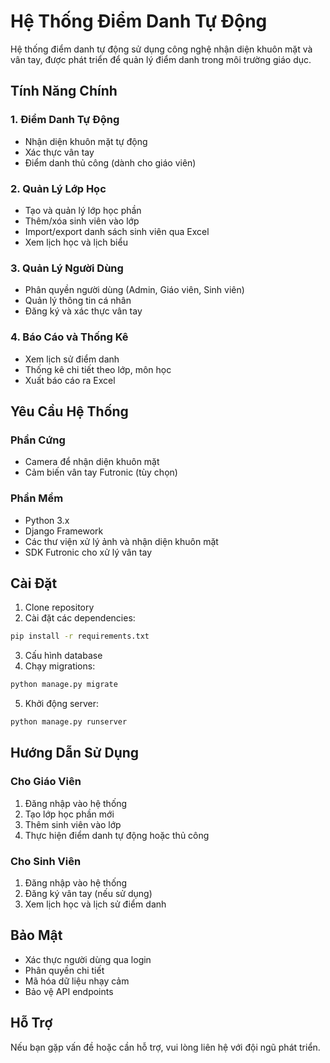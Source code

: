 # Hệ Thống Điểm Danh Tự Động

Hệ thống điểm danh tự động sử dụng công nghệ nhận diện khuôn mặt và vân tay, được phát triển để quản lý điểm danh trong môi trường giáo dục.

## Tính Năng Chính

### 1. Điểm Danh Tự Động
- Nhận diện khuôn mặt tự động
- Xác thực vân tay
- Điểm danh thủ công (dành cho giáo viên)

### 2. Quản Lý Lớp Học
- Tạo và quản lý lớp học phần
- Thêm/xóa sinh viên vào lớp
- Import/export danh sách sinh viên qua Excel
- Xem lịch học và lịch biểu

### 3. Quản Lý Người Dùng
- Phân quyền người dùng (Admin, Giáo viên, Sinh viên)
- Quản lý thông tin cá nhân
- Đăng ký và xác thực vân tay

### 4. Báo Cáo và Thống Kê
- Xem lịch sử điểm danh
- Thống kê chi tiết theo lớp, môn học
- Xuất báo cáo ra Excel

## Yêu Cầu Hệ Thống

### Phần Cứng
- Camera để nhận diện khuôn mặt
- Cảm biến vân tay Futronic (tùy chọn)

### Phần Mềm
- Python 3.x
- Django Framework
- Các thư viện xử lý ảnh và nhận diện khuôn mặt
- SDK Futronic cho xử lý vân tay

## Cài Đặt

1. Clone repository
2. Cài đặt các dependencies:
```bash
pip install -r requirements.txt
```
3. Cấu hình database
4. Chạy migrations:
```bash
python manage.py migrate
```
5. Khởi động server:
```bash
python manage.py runserver
```

## Hướng Dẫn Sử Dụng

### Cho Giáo Viên
1. Đăng nhập vào hệ thống
2. Tạo lớp học phần mới
3. Thêm sinh viên vào lớp
4. Thực hiện điểm danh tự động hoặc thủ công

### Cho Sinh Viên
1. Đăng nhập vào hệ thống
2. Đăng ký vân tay (nếu sử dụng)
3. Xem lịch học và lịch sử điểm danh

## Bảo Mật
- Xác thực người dùng qua login
- Phân quyền chi tiết
- Mã hóa dữ liệu nhạy cảm
- Bảo vệ API endpoints

## Hỗ Trợ
Nếu bạn gặp vấn đề hoặc cần hỗ trợ, vui lòng liên hệ với đội ngũ phát triển. 